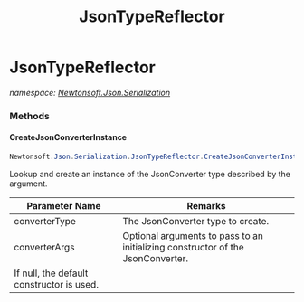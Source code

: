 ﻿---
title: JsonTypeReflector
---

# JsonTypeReflector
_namespace: [Newtonsoft.Json.Serialization](N-Newtonsoft.Json.Serialization.html)_





### Methods

#### CreateJsonConverterInstance
```csharp
Newtonsoft.Json.Serialization.JsonTypeReflector.CreateJsonConverterInstance(System.Type,System.Object[])
```
Lookup and create an instance of the JsonConverter type described by the argument.

|Parameter Name|Remarks|
|--------------|-------|
|converterType|The JsonConverter type to create.|
|converterArgs|Optional arguments to pass to an initializing constructor of the JsonConverter.
            If null, the default constructor is used.|



